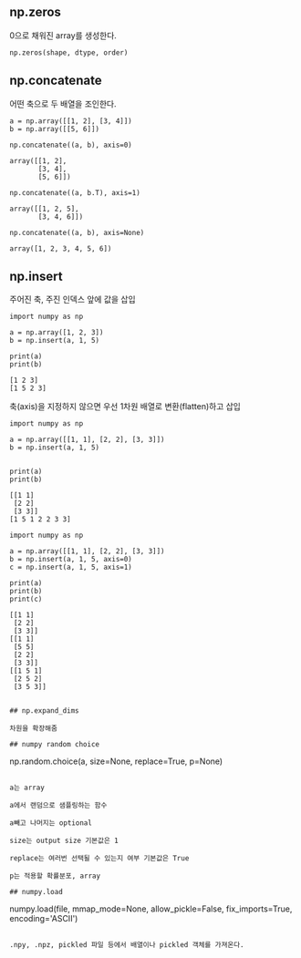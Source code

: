 ## np.zeros

0으로 채워진 array를 생성한다.

~~~
np.zeros(shape, dtype, order)
~~~

## np.concatenate

어떤 축으로 두 배열을 조인한다.

~~~
a = np.array([[1, 2], [3, 4]])
b = np.array([[5, 6]])

np.concatenate((a, b), axis=0)

array([[1, 2],
       [3, 4],
       [5, 6]])

np.concatenate((a, b.T), axis=1)

array([[1, 2, 5],
       [3, 4, 6]])

np.concatenate((a, b), axis=None)

array([1, 2, 3, 4, 5, 6])

~~~

## np.insert

주어진 축, 주진 인덱스 앞에 값을 삽입

~~~
import numpy as np

a = np.array([1, 2, 3])
b = np.insert(a, 1, 5)

print(a)
print(b)
~~~
~~~
[1 2 3]
[1 5 2 3]
~~~

축(axis)을 지정하지 않으면 우선 1차원 배열로 변환(flatten)하고 삽입

~~~
import numpy as np

a = np.array([[1, 1], [2, 2], [3, 3]])
b = np.insert(a, 1, 5)


print(a)
print(b)
~~~
~~~
[[1 1]
 [2 2]
 [3 3]]
[1 5 1 2 2 3 3]
~~~
~~~
import numpy as np

a = np.array([[1, 1], [2, 2], [3, 3]])
b = np.insert(a, 1, 5, axis=0)
c = np.insert(a, 1, 5, axis=1)

print(a)
print(b)
print(c)
~~~
~~~
[[1 1]
 [2 2]
 [3 3]]
[[1 1]
 [5 5]
 [2 2]
 [3 3]]
[[1 5 1]
 [2 5 2]
 [3 5 3]]
~~~
~~~

## np.expand_dims

차원을 확장해줌

## numpy random choice
~~~
np.random.choice(a, size=None, replace=True, p=None)
~~~

a는 array

a에서 랜덤으로 샘플링하는 함수

a빼고 나머지는 optional

size는 output size 기본값은 1

replace는 여러번 선택될 수 있는지 여부 기본값은 True

p는 적용할 확률분포, array

## numpy.load

~~~
numpy.load(file, mmap_mode=None, allow_pickle=False, fix_imports=True, encoding='ASCII')
~~~

.npy, .npz, pickled 파일 등에서 배열이나 pickled 객체를 가져온다.


